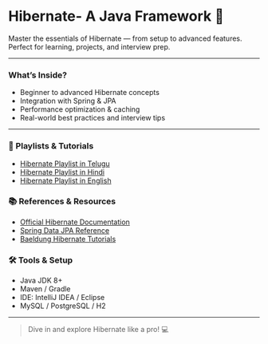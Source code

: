 # Hibernate- A Java Framework 🚀

Master the essentials of Hibernate — from setup to advanced features.  
Perfect for learning, projects, and interview prep.

---

### What’s Inside?
- Beginner to advanced Hibernate concepts  
- Integration with Spring & JPA  
- Performance optimization & caching  
- Real-world best practices and interview tips  

---

### 🎥 Playlists & Tutorials
- [Hibernate Playlist in Telugu](https://www.youtube.com/playlist?list=PL...)  
- [Hibernate Playlist in Hindi](https://www.youtube.com/playlist?list=PL...)  
- [Hibernate Playlist in English](https://www.youtube.com/playlist?list=PL...)  

### 📚 References & Resources
- [Official Hibernate Documentation](https://hibernate.org/documentation/)  
- [Spring Data JPA Reference](https://spring.io/projects/spring-data-jpa)  
- [Baeldung Hibernate Tutorials]([https://www.baeldung.com/hibernate](https://www.baeldung.com/courses/learn-hibernate-jpa-course))  

### 🛠 Tools & Setup
- Java JDK 8+  
- Maven / Gradle  
- IDE: IntelliJ IDEA / Eclipse  
- MySQL / PostgreSQL / H2  

---

> Dive in and explore Hibernate like a pro! 💻
